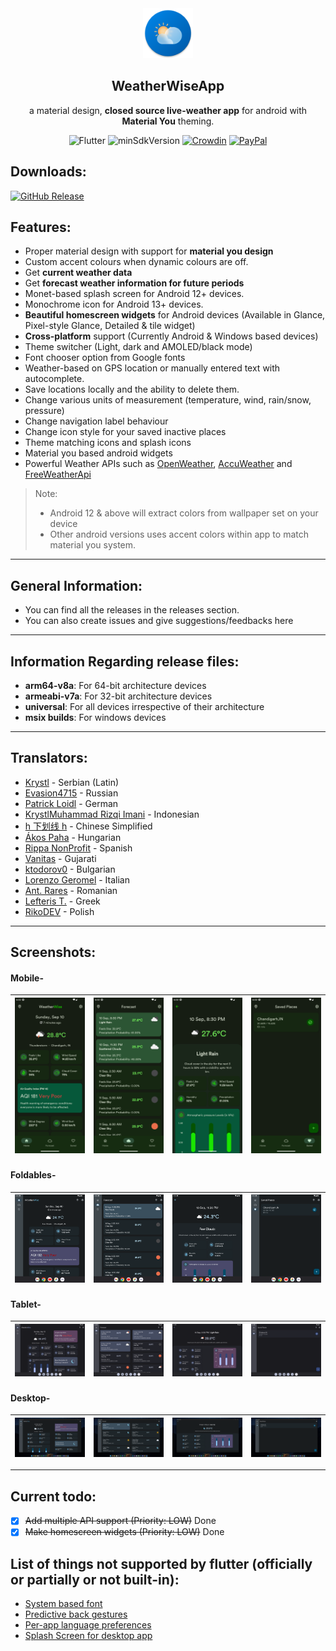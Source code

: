 <div align="center">
   <img width="80" height="80" src="screenshots/logo.png"/>
   <h2>WeatherWiseApp</h2>
   <p>a material design, <strong>closed source live-weather app</strong> for android with <strong>Material You</strong> theming.</p>
</div>
<div align="center">

![Flutter](https://img.shields.io/badge/Platform-Flutter-blue)
![minSdkVersion](https://img.shields.io/badge/minSdkVersion-23-green.svg)
[![Crowdin](https://badges.crowdin.net/weatherwise/localized.svg)](https://crowdin.com/project/weatherwise)
[![PayPal](https://img.shields.io/badge/PayPal-00457C?logo=paypal&logoColor=white)](https://paypal.me/milindgoel15)

</div>

## Downloads:

[![GitHub Release](https://img.shields.io/badge/github-%23121011.svg?style=for-the-badge&logo=github&logoColor=white)](https://github.com/MGAndroidProjects/WeatherWise-Releases/releases/latest)

## Features:

-  Proper material design with support for **material you design**
-  Custom accent colours when dynamic colours are off.
-  Get **current weather data**
-  Get **forecast weather information for future periods**
-  Monet-based splash screen for Android 12+ devices.
-  Monochrome icon for Android 13+ devices.
-  **Beautiful homescreen widgets** for Android devices (Available in Glance, Pixel-style Glance, Detailed & tile widget)
-  **Cross-platform** support (Currently Android & Windows based devices)
-  Theme switcher (Light, dark and AMOLED/black mode)
-  Font chooser option from Google fonts
-  Weather-based on GPS location or manually entered text with autocomplete.
-  Save locations locally and the ability to delete them.
-  Change various units of measurement (temperature, wind, rain/snow, pressure)
-  Change navigation label behaviour
-  Change icon style for your saved inactive places
-  Theme matching icons and splash icons
-  Material you based android widgets
- Powerful Weather APIs such as [OpenWeather](https://openweathermap.org/api), [AccuWeather](https://www.accuweather.com/) and [FreeWeatherApi](https://weatherapi.com/)

> Note:
>
> -  Android 12 & above will extract colors from wallpaper set on your device
> -  Other android versions uses accent colors within app to match material you system.

---

## General Information:

-  You can find all the releases in the releases section.
-  You can also create issues and give suggestions/feedbacks here

---

## Information Regarding release files:

-  **arm64-v8a**: For 64-bit architecture devices
-  **armeabi-v7a**: For 32-bit architecture devices
-  **universal**: For all devices irrespective of their architecture
-  **msix builds**: For windows devices

---

## Translators:

-  [Krystl](https://crowdin.com/profile/krystl) - Serbian (Latin)
-  [Evasion4715](https://crowdin.com/profile/evasion4715) - Russian
-  [Patrick Loidl](https://crowdin.com/profile/palo6415) - German
-  [KrystlMuhammad Rizqi Imani](https://crowdin.com/profile/rizqiimani) - Indonesian
-  [h 下划线 h](https://crowdin.com/profile/hunderlinehh) - Chinese Simplified
-  [Ákos Paha](https://crowdin.com/profile/pahaakos) - Hungarian
-  [Rippa NonProfit](https://crowdin.com/profile/rippanonprofit) - Spanish
-  [Vanitas](https://crowdin.com/profile/BlackSpectrum) - Gujarati
-  [ktodorov0](https://crowdin.com/profile/ktodorov0) - Bulgarian
-  [Lorenzo Geromel](https://crowdin.com/profile/lorenzo.geromel) - Italian
-  [Ant. Rares](https://crowdin.com/profile/iepurooy) - Romanian
-  [Lefteris T.](https://crowdin.com/profile/leftertrp) - Greek
-  [RikoDEV](https://crowdin.com/profile/rikodev) - Polish

---

## Screenshots:

#### Mobile-

| <img src="./screenshots/android/HomeDark.png" width="180"/> | <img src="./screenshots/android/ForecastDark.png" width="180"/> | <img src="./screenshots/android/ForecastDetailsDark.png" width="180"/> | <img src="./screenshots/android/SavedDark.png" width="180"/> |
| ----------------------------------------------------------- | --------------------------------------------------------------- | ---------------------------------------------------------------------- | ------------------------------------------------------------ |

#### Foldables-

| <img src="./screenshots/foldables/HomeDark.png" width="220"/> | <img src="./screenshots/foldables/ForecastDark.png" width="220"/> | <img src="./screenshots/foldables/ForecastDetailsDark.png" width="220"/> | <img src="./screenshots/foldables/SavedDark.png" width="220"/> |
| ----------------------------------------------------------- | --------------------------------------------------------------- | ---------------------------------------------------------------------- | ------------------------------------------------------------ |

#### Tablet-

| <img src="./screenshots/tablet/HomeDark.png" width="220"/> | <img src="./screenshots/tablet/ForecastDark.png" width="220"/> | <img src="./screenshots/tablet/ForecastDetailsDark.png" width="220"/> | <img src="./screenshots/tablet/SavedDark.png" width="220"/> |
| ----------------------------------------------------------- | --------------------------------------------------------------- | ---------------------------------------------------------------------- | ------------------------------------------------------------ |

#### Desktop-

| <img src="./screenshots/windows/HomeDark.png" width="220"/> | <img src="./screenshots/windows/ForecastDark.png" width="220"/> | <img src="./screenshots/windows/ForecastDetailsDark.png" width="220"/> | <img src="./screenshots/windows/SavedDark.png" width="220"/> |
| ----------------------------------------------------------- | --------------------------------------------------------------- | ---------------------------------------------------------------------- | ------------------------------------------------------------ |

---

## Current todo:

-  [X] ~~Add multiple API support (Priority: LOW)~~ Done
-  [x] ~~Make homescreen widgets (Priority: LOW)~~ Done

## List of things not supported by flutter (officially or partially or not built-in):

-  [System based font ](https://github.com/flutter/flutter/issues/48381)
-  [Predictive back gestures](https://github.com/flutter/flutter/issues/109513)
-  [Per-app language preferences](https://github.com/flutter/flutter/issues/109842)
-  [Splash Screen for desktop app](https://github.com/flutter/flutter/issues/41980)
